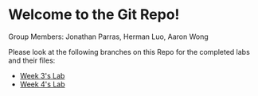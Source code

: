 # Welcome to the Git Repo!

Group Members: Jonathan Parras, Herman Luo, Aaron Wong

Please look at the following branches on this Repo for the completed labs and their files:
- [Week 3's Lab]([/guides/content/editing-an-existing-page#modifying-front-matter](https://github.com/AronTheAron/4640_Labs_W2025/tree/Week3Lab))
- [Week 4's Lab]([/guides/content/editing-an-existing-page#modifying-front-matter](https://github.com/AronTheAron/4640_Labs_W2025/tree/Week4Lab))
